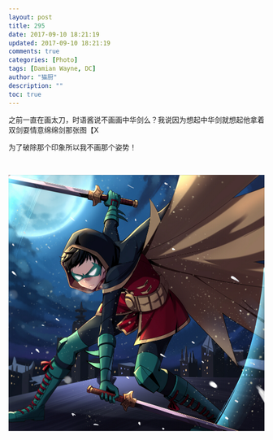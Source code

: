 ```yaml
---
layout: post
title: 295
date: 2017-09-10 18:21:19
updated: 2017-09-10 18:21:19
comments: true
categories: [Photo]
tags: [Damian Wayne, DC]
author: "猫厨"
description: ""
toc: true
---
```


<p>之前一直在画太刀，时语酱说不画画中华剑么？我说因为想起中华剑就想起他拿着双剑耍情意绵绵剑那张图【X</p> 
<p>为了破除那个印象所以我不画那个姿势！</p> 
<p><br /></p>

![](https://raw.githubusercontent.com/alicewish/meowchain247/master/img_cVZNdzJtQk9JV2ZtMi9ma2wzcmFJZ2kzNzlZUGlRekw0TFNndHFLdzhjVVQyZnA5N1gvM3hBPT0.jpg)